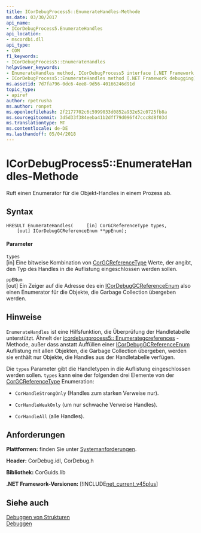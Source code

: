```yaml
---
title: ICorDebugProcess5::EnumerateHandles-Methode
ms.date: 03/30/2017
api_name:
- ICorDebugProcess5.EnumerateHandles
api_location:
- mscordbi.dll
api_type:
- COM
f1_keywords:
- ICorDebugProcess5::EnumerateHandles
helpviewer_keywords:
- EnumerateHandles method, ICorDebugProcess5 interface [.NET Framework debugging]
- ICorDebugProcess5::EnumerateHandles method [.NET Framework debugging]
ms.assetid: 7d7fa796-0dc6-4ee8-9d56-40166246d91d
topic_type:
- apiref
author: rpetrusha
ms.author: ronpet
ms.openlocfilehash: 2f2177702c6c5999033d0852a932e52c0725fb8a
ms.sourcegitcommit: 3d5d33f384eeba41b2dff79d096f47ccc8d8f03d
ms.translationtype: MT
ms.contentlocale: de-DE
ms.lasthandoff: 05/04/2018
---
```

# <a name="icordebugprocess5enumeratehandles-method"></a>ICorDebugProcess5::EnumerateHandles-Methode
Ruft einen Enumerator für die Objekt-Handles in einem Prozess ab.  
  
## <a name="syntax"></a>Syntax  
  
```  
HRESULT EnumerateHandles(     [in] CorGCReferenceType types,  
    [out] ICorDebugGCReferenceEnum **ppEnum);  
```  
  
#### <a name="parameters"></a>Parameter  
 `types`  
 [in] Eine bitweise Kombination von [CorGCReferenceType](../../../../docs/framework/unmanaged-api/debugging/corgcreferencetype-enumeration.md) Werte, der angibt, den Typ des Handles in die Auflistung eingeschlossen werden sollen.  
  
 `ppENum`  
 [out] Ein Zeiger auf die Adresse des ein [ICorDebugGCReferenceEnum](../../../../docs/framework/unmanaged-api/debugging/icordebuggcreferenceenum-interface.md) also einen Enumerator für die Objekte, die Garbage Collection übergeben werden.  
  
## <a name="remarks"></a>Hinweise  
 `EnumerateHandles` ist eine Hilfsfunktion, die Überprüfung der Handletabelle unterstützt. Ähnelt der [icordebugprocess5:: Enumerategcreferences](../../../../docs/framework/unmanaged-api/debugging/icordebugprocess5-enumerategcreferences-method.md) -Methode, außer dass anstatt Auffüllen einer [ICorDebugGCReferenceEnum](../../../../docs/framework/unmanaged-api/debugging/icordebuggcreferenceenum-interface.md) Auflistung mit allen Objekten, die Garbage Collection übergeben, werden sie enthält nur Objekte, die Handles aus der Handletabelle verfügen.  
  
 Die `types` Parameter gibt die Handletypen in die Auflistung eingeschlossen werden sollen. `types` kann eine der folgenden drei Elemente von der [CorGCReferenceType](../../../../docs/framework/unmanaged-api/debugging/corgcreferencetype-enumeration.md) Enumeration:  
  
-   `CorHandleStrongOnly` (Handles zum starken Verweise nur).  
  
-   `CorHandleWeakOnly` (um nur schwache Verweise Handles).  
  
-   `CorHandleAll` (alle Handles).  
  
## <a name="requirements"></a>Anforderungen  
 **Plattformen:** finden Sie unter [Systemanforderungen](../../../../docs/framework/get-started/system-requirements.md).  
  
 **Header:** CorDebug.idl, CorDebug.h  
  
 **Bibliothek:** CorGuids.lib  
  
 **.NET Framework-Versionen:** [!INCLUDE[net_current_v45plus](../../../../includes/net-current-v45plus-md.md)]  
  
## <a name="see-also"></a>Siehe auch  
 [Debuggen von Strukturen](../../../../docs/framework/unmanaged-api/debugging/debugging-structures.md)  
 [Debuggen](../../../../docs/framework/unmanaged-api/debugging/index.md)
